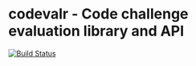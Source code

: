 # codevalr - Code challenge evaluation library and API

[![Build Status](https://travis-ci.org/anthrich83/codevalr.svg?branch=master)](https://travis-ci.org/anthrich83/codevalr)
